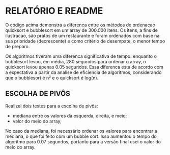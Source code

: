 # RELATÓRIO E README

O código acima demonstra a diferenca entre os métodos de ordenacao quicksort e bubblesort em um array de 300.000 itens. Os itens, a fins de ilustracao,
são pratos de um restaurante e foram ordenados com base na sua prioridade (decrescente) e como critério de desempate, o menor tempo de preparo.

Os algoritmos tiveram uma diferenca significativa de tempo: enquanto o bubblesort levou, em média, 280 segundos para ordenar o array, o quicksort levou
apenas 0.05 segundos. Essa diferenca esta de acordo com a expectativa a partir da analise de eficiencia de algoritmos, considerando que o bubblesort
é n² e o quicksort é log(n).


## ESCOLHA DE PIVÔS

Realizei dois testes para a escolha de pivôs: 
- mediana entre os valores da esquerda, direita, e meio;
- valor do meio do array;

No caso da mediana, foi necessário ordenar os valores para encontrar a mediana, o que foi feito com um bubble sort. Isso aumentou o tempo do algoritmo
para 0.07 segundos, portanto para a versão final usei o valor do meio do array.
